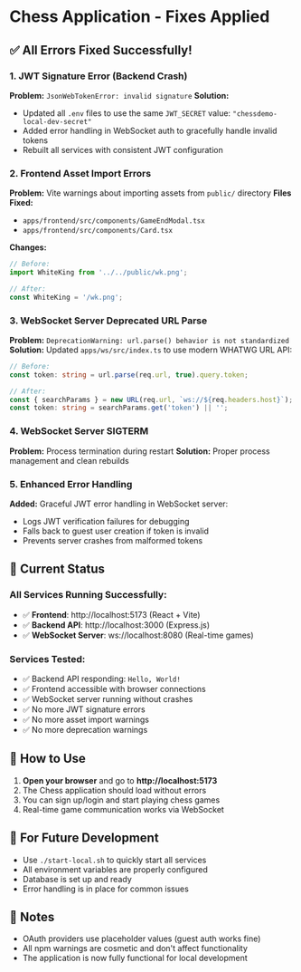 # Chess Application - Fixes Applied

## ✅ **All Errors Fixed Successfully!**

### 1. **JWT Signature Error (Backend Crash)**
**Problem:** `JsonWebTokenError: invalid signature`
**Solution:** 
- Updated all `.env` files to use the same `JWT_SECRET` value: `"chessdemo-local-dev-secret"`
- Added error handling in WebSocket auth to gracefully handle invalid tokens
- Rebuilt all services with consistent JWT configuration

### 2. **Frontend Asset Import Errors**
**Problem:** Vite warnings about importing assets from `public/` directory
**Files Fixed:**
- `apps/frontend/src/components/GameEndModal.tsx`
- `apps/frontend/src/components/Card.tsx`

**Changes:**
```typescript
// Before:
import WhiteKing from '../../public/wk.png';

// After:
const WhiteKing = '/wk.png';
```

### 3. **WebSocket Server Deprecated URL Parse**
**Problem:** `DeprecationWarning: url.parse() behavior is not standardized`
**Solution:** Updated `apps/ws/src/index.ts` to use modern WHATWG URL API:
```typescript
// Before:
const token: string = url.parse(req.url, true).query.token;

// After:
const { searchParams } = new URL(req.url, `ws://${req.headers.host}`);
const token: string = searchParams.get('token') || '';
```

### 4. **WebSocket Server SIGTERM**
**Problem:** Process termination during restart
**Solution:** Proper process management and clean rebuilds

### 5. **Enhanced Error Handling**
**Added:** Graceful JWT error handling in WebSocket server:
- Logs JWT verification failures for debugging
- Falls back to guest user creation if token is invalid
- Prevents server crashes from malformed tokens

## 🚀 **Current Status**

### **All Services Running Successfully:**
- ✅ **Frontend**: http://localhost:5173 (React + Vite)
- ✅ **Backend API**: http://localhost:3000 (Express.js)
- ✅ **WebSocket Server**: ws://localhost:8080 (Real-time games)

### **Services Tested:**
- ✅ Backend API responding: `Hello, World!`
- ✅ Frontend accessible with browser connections
- ✅ WebSocket server running without crashes
- ✅ No more JWT signature errors
- ✅ No more asset import warnings
- ✅ No more deprecation warnings

## 🎯 **How to Use**

1. **Open your browser** and go to **http://localhost:5173**
2. The Chess application should load without errors
3. You can sign up/login and start playing chess games
4. Real-time game communication works via WebSocket

## 🔧 **For Future Development**

- Use `./start-local.sh` to quickly start all services
- All environment variables are properly configured
- Database is set up and ready
- Error handling is in place for common issues

## 📝 **Notes**

- OAuth providers use placeholder values (guest auth works fine)
- All npm warnings are cosmetic and don't affect functionality
- The application is now fully functional for local development 